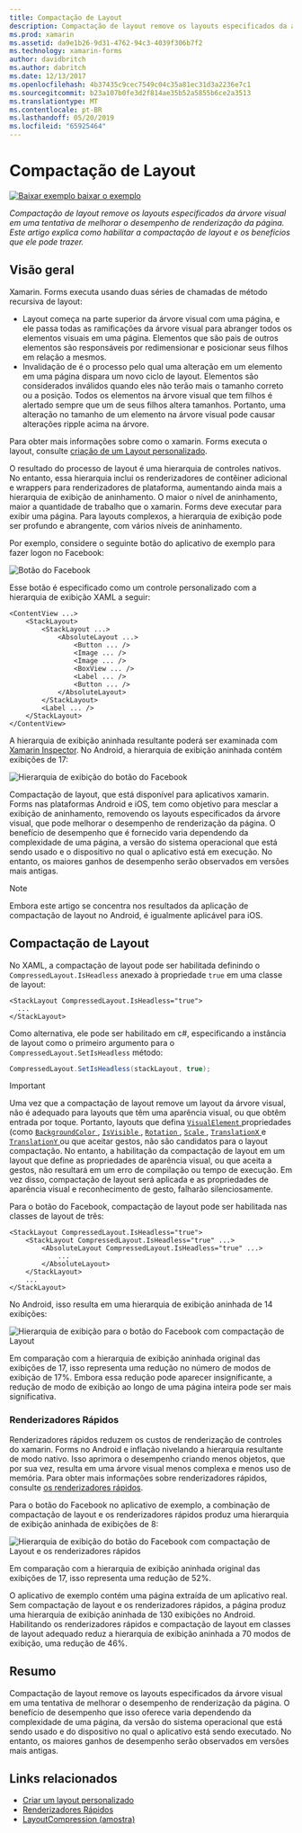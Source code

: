 ```yaml
---
title: Compactação de Layout
description: Compactação de layout remove os layouts especificados da árvore visual em uma tentativa de melhorar o desempenho de renderização da página. Este artigo explica como habilitar a compactação de layout e os benefícios que ele pode trazer.
ms.prod: xamarin
ms.assetid: da9e1b26-9d31-4762-94c3-4039f306b7f2
ms.technology: xamarin-forms
author: davidbritch
ms.author: dabritch
ms.date: 12/13/2017
ms.openlocfilehash: 4b37435c9cec7549c04c35a81ec31d3a2236e7c1
ms.sourcegitcommit: b23a107b0fe3d2f814ae35b52a5855b6ce2a3513
ms.translationtype: MT
ms.contentlocale: pt-BR
ms.lasthandoff: 05/20/2019
ms.locfileid: "65925464"
---
```

# <a name="layout-compression"></a>Compactação de Layout

[![Baixar exemplo](~/media/shared/download.png) baixar o exemplo](https://developer.xamarin.com/samples/xamarin-forms/UserInterface/LayoutCompression/)

_Compactação de layout remove os layouts especificados da árvore visual em uma tentativa de melhorar o desempenho de renderização da página. Este artigo explica como habilitar a compactação de layout e os benefícios que ele pode trazer._

## <a name="overview"></a>Visão geral

Xamarin. Forms executa usando duas séries de chamadas de método recursiva de layout:

- Layout começa na parte superior da árvore visual com uma página, e ele passa todas as ramificações da árvore visual para abranger todos os elementos visuais em uma página. Elementos que são pais de outros elementos são responsáveis por redimensionar e posicionar seus filhos em relação a mesmos.
- Invalidação de é o processo pelo qual uma alteração em um elemento em uma página dispara um novo ciclo de layout. Elementos são considerados inválidos quando eles não terão mais o tamanho correto ou a posição. Todos os elementos na árvore visual que tem filhos é alertado sempre que um de seus filhos altera tamanhos. Portanto, uma alteração no tamanho de um elemento na árvore visual pode causar alterações ripple acima na árvore.

Para obter mais informações sobre como o xamarin. Forms executa o layout, consulte [criação de um Layout personalizado](~/xamarin-forms/user-interface/layouts/custom.md).

O resultado do processo de layout é uma hierarquia de controles nativos. No entanto, essa hierarquia inclui os renderizadores de contêiner adicional e wrappers para renderizadores de plataforma, aumentando ainda mais a hierarquia de exibição de aninhamento. O maior o nível de aninhamento, maior a quantidade de trabalho que o xamarin. Forms deve executar para exibir uma página. Para layouts complexos, a hierarquia de exibição pode ser profundo e abrangente, com vários níveis de aninhamento.

Por exemplo, considere o seguinte botão do aplicativo de exemplo para fazer logon no Facebook:

![](layout-compression-images/facebook-button.png "Botão do Facebook")

Esse botão é especificado como um controle personalizado com a hierarquia de exibição XAML a seguir:

```xaml
<ContentView ...>
    <StackLayout>
        <StackLayout ...>
            <AbsoluteLayout ...>
                <Button ... />    
                <Image ... />
                <Image ... />
                <BoxView ... />
                <Label ... />
                <Button ... />
            </AbsoluteLayout>
        </StackLayout>
        <Label ... />
    </StackLayout>    
</ContentView>
```

A hierarquia de exibição aninhada resultante poderá ser examinada com [Xamarin Inspector](~/tools/inspector/index.md). No Android, a hierarquia de exibição aninhada contém exibições de 17:

![](layout-compression-images/no-compression.png "Hierarquia de exibição do botão do Facebook")

Compactação de layout, que está disponível para aplicativos xamarin. Forms nas plataformas Android e iOS, tem como objetivo para mesclar a exibição de aninhamento, removendo os layouts especificados da árvore visual, que pode melhorar o desempenho de renderização da página. O benefício de desempenho que é fornecido varia dependendo da complexidade de uma página, a versão do sistema operacional que está sendo usado e o dispositivo no qual o aplicativo está em execução. No entanto, os maiores ganhos de desempenho serão observados em versões mais antigas.

> [!NOTE]
> Embora este artigo se concentra nos resultados da aplicação de compactação de layout no Android, é igualmente aplicável para iOS.

## <a name="layout-compression"></a>Compactação de Layout

No XAML, a compactação de layout pode ser habilitada definindo o `CompressedLayout.IsHeadless` anexado à propriedade `true` em uma classe de layout:

```xaml
<StackLayout CompressedLayout.IsHeadless="true">
  ...
</StackLayout>   
```

Como alternativa, ele pode ser habilitado em c#, especificando a instância de layout como o primeiro argumento para o `CompressedLayout.SetIsHeadless` método:

```csharp
CompressedLayout.SetIsHeadless(stackLayout, true);
```

> [!IMPORTANT]
> Uma vez que a compactação de layout remove um layout da árvore visual, não é adequado para layouts que têm uma aparência visual, ou que obtêm entrada por toque. Portanto, layouts que defina [ `VisualElement` ](xref:Xamarin.Forms.VisualElement) propriedades (como [ `BackgroundColor` ](xref:Xamarin.Forms.VisualElement.BackgroundColor), [ `IsVisible` ](xref:Xamarin.Forms.VisualElement.IsVisible), [ `Rotation` ](xref:Xamarin.Forms.VisualElement.Rotation), [ `Scale` ](xref:Xamarin.Forms.VisualElement.Scale), [ `TranslationX` ](xref:Xamarin.Forms.VisualElement.TranslationX) e [ `TranslationY` ](xref:Xamarin.Forms.VisualElement.TranslationY) ou que aceitar gestos, não são candidatos para o layout compactação. No entanto, a habilitação da compactação de layout em um layout que define as propriedades de aparência visual, ou que aceita a gestos, não resultará em um erro de compilação ou tempo de execução. Em vez disso, compactação de layout será aplicada e as propriedades de aparência visual e reconhecimento de gesto, falharão silenciosamente.

Para o botão do Facebook, compactação de layout pode ser habilitada nas classes de layout de três:

```xaml
<StackLayout CompressedLayout.IsHeadless="true">
    <StackLayout CompressedLayout.IsHeadless="true" ...>
        <AbsoluteLayout CompressedLayout.IsHeadless="true" ...>
            ...
        </AbsoluteLayout>
    </StackLayout>
    ...
</StackLayout>  
```

No Android, isso resulta em uma hierarquia de exibição aninhada de 14 exibições:

![](layout-compression-images/layout-compression.png "Hierarquia de exibição para o botão do Facebook com compactação de Layout")

Em comparação com a hierarquia de exibição aninhada original das exibições de 17, isso representa uma redução no número de modos de exibição de 17%. Embora essa redução pode aparecer insignificante, a redução de modo de exibição ao longo de uma página inteira pode ser mais significativa.

### <a name="fast-renderers"></a>Renderizadores Rápidos

Renderizadores rápidos reduzem os custos de renderização de controles do xamarin. Forms no Android e inflação nivelando a hierarquia resultante de modo nativo. Isso aprimora o desempenho criando menos objetos, que por sua vez, resulta em uma árvore visual menos complexa e menos uso de memória. Para obter mais informações sobre renderizadores rápidos, consulte [os renderizadores rápidos](~/xamarin-forms/internals/fast-renderers.md).

Para o botão do Facebook no aplicativo de exemplo, a combinação de compactação de layout e os renderizadores rápidos produz uma hierarquia de exibição aninhada de exibições de 8:

![](layout-compression-images/layout-compression-with-fast-renderers.png "Hierarquia de exibição do botão do Facebook com compactação de Layout e os renderizadores rápidos")

Em comparação com a hierarquia de exibição aninhada original das exibições de 17, isso representa uma redução de 52%.

O aplicativo de exemplo contém uma página extraída de um aplicativo real. Sem compactação de layout e os renderizadores rápidos, a página produz uma hierarquia de exibição aninhada de 130 exibições no Android. Habilitando os renderizadores rápidos e compactação de layout em classes de layout adequado reduz a hierarquia de exibição aninhada a 70 modos de exibição, uma redução de 46%.

## <a name="summary"></a>Resumo

Compactação de layout remove os layouts especificados da árvore visual em uma tentativa de melhorar o desempenho de renderização da página. O benefício de desempenho que isso oferece varia dependendo da complexidade de uma página, da versão do sistema operacional que está sendo usado e do dispositivo no qual o aplicativo está sendo executado. No entanto, os maiores ganhos de desempenho serão observados em versões mais antigas.


## <a name="related-links"></a>Links relacionados

- [Criar um layout personalizado](~/xamarin-forms/user-interface/layouts/custom.md)
- [Renderizadores Rápidos](~/xamarin-forms/internals/fast-renderers.md)
- [LayoutCompression (amostra)](https://developer.xamarin.com/samples/xamarin-forms/UserInterface/LayoutCompression/)
